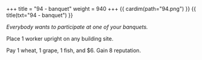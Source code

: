 +++
title = "94 - banquet"
weight = 940
+++
{{ cardim(path="94.png") }}
{{ title(txt="94 - banquet") }}

*Everybody wants to participate at one of your banquets.*

Place 1 worker upright on any building site.

Pay 1 wheat, 1 grape, 1 fish, and $6. Gain 8 reputation.
